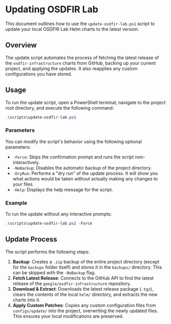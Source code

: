 # Updating OSDFIR Lab

This document outlines how to use the `update-osdfir-lab.ps1` script to update your local OSDFIR Lab Helm charts to the latest version.

## Overview

The update script automates the process of fetching the latest release of the `osdfir-infrastructure` charts from GitHub, backing up your current project, and applying the updates. It also reapplies any custom configurations you have stored.

## Usage

To run the update script, open a PowerShell terminal, navigate to the project root directory, and execute the following command:

```powershell
.\scripts\update-osdfir-lab.ps1
```

### Parameters

You can modify the script's behavior using the following optional parameters:

-   `-Force`: Skips the confirmation prompt and runs the script non-interactively.
-   `-NoBackup`: Disables the automatic backup of the project directory.
-   `-DryRun`: Performs a "dry run" of the update process. It will show you what actions would be taken without actually making any changes to your files.
-   `-Help`: Displays the help message for the script.

### Example

To run the update without any interactive prompts:

```powershell
.\scripts\update-osdfir-lab.ps1 -Force
```

## Update Process

The script performs the following steps:

1.  **Backup**: Creates a `.zip` backup of the entire project directory (except for the `backups` folder itself) and stores it in the `backups/` directory. This can be skipped with the `-NoBackup` flag.
2.  **Fetch Latest Release**: Connects to the GitHub API to find the latest release of the `google/osdfir-infrastructure` repository.
3.  **Download & Extract**: Downloads the latest release package (`.tgz`), clears the contents of the local `helm/` directory, and extracts the new charts into it.
4.  **Apply Custom Patches**: Copies any custom configuration files from `configs/update/` into the project, overwriting the newly updated files. This ensures your local modifications are preserved.
